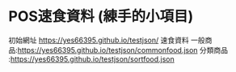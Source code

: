 
# POS速食資料 (練手的小項目) 

初始網址 https://yes66395.github.io/testjson/
速食資料
一般商品:https://yes66395.github.io/testjson/commonfood.json
分類商品 :https://yes66395.github.io/testjson/sortfood.json

